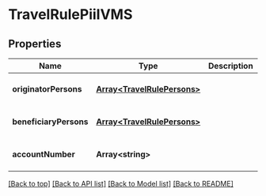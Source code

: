 # TravelRulePiiIVMS

## Properties

|Name | Type | Description | Notes|
|------------ | ------------- | ------------- | -------------|
|**originatorPersons** | [**Array&lt;TravelRulePersons&gt;**](TravelRulePersons.md) |  | [optional] [default to undefined]|
|**beneficiaryPersons** | [**Array&lt;TravelRulePersons&gt;**](TravelRulePersons.md) |  | [optional] [default to undefined]|
|**accountNumber** | **Array&lt;string&gt;** |  | [optional] [default to undefined]|




[[Back to top]](#) [[Back to API list]](../../README.md#documentation-for-api-endpoints) [[Back to Model list]](../../README.md#documentation-for-models) [[Back to README]](../../README.md)
